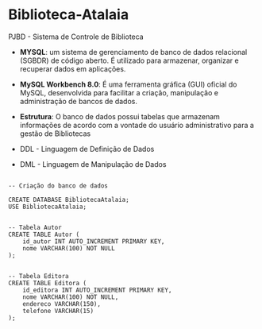 # Biblioteca-Atalaia
PJBD - Sistema de Controle de Biblioteca

- **MYSQL**: um sistema de gerenciamento de banco de dados relacional (SGBDR) de código aberto. É utilizado para armazenar, organizar e recuperar dados em aplicações.
- **MySQL Workbench 8.0**: É uma ferramenta gráfica (GUI) oficial do MySQL, desenvolvida para facilitar a criação, manipulação e administração de bancos de dados.
- **Estrutura**: O banco de dados possui tabelas que armazenam informações de acordo com a vontade do usuário administrativo para a gestão de Bibliotecas

- DDL - Linguagem de Definição de Dados
- DML - Linguagem de Manipulação de Dados

```Código do banco de dados para criar a Biblioteca Atalaia

-- Criação do banco de dados

CREATE DATABASE BibliotecaAtalaia;
USE BibliotecaAtalaia;


-- Tabela Autor
CREATE TABLE Autor (
    id_autor INT AUTO_INCREMENT PRIMARY KEY,
    nome VARCHAR(100) NOT NULL
);


-- Tabela Editora
CREATE TABLE Editora (
    id_editora INT AUTO_INCREMENT PRIMARY KEY,
    nome VARCHAR(100) NOT NULL,
    endereco VARCHAR(150),
    telefone VARCHAR(15)
);


